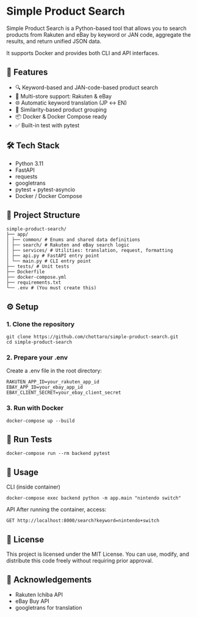 # Simple Product Search

Simple Product Search is a Python-based tool that allows you to search products from Rakuten and eBay by keyword or JAN code, aggregate the results, and return unified JSON data.

It supports Docker and provides both CLI and API interfaces.

## 🚀 Features

- 🔍 Keyword-based and JAN-code-based product search
- 🏬 Multi-store support: Rakuten & eBay
- 🌐 Automatic keyword translation (JP ↔ EN)
- 🧠 Similarity-based product grouping
- 📦 Docker & Docker Compose ready
- ✅ Built-in test with pytest

## 🛠️ Tech Stack

- Python 3.11
- FastAPI
- requests
- googletrans
- pytest + pytest-asyncio
- Docker / Docker Compose

## 📂 Project Structure

```
simple-product-search/
├── app/
│ ├── common/ # Enums and shared data definitions
│ ├── search/ # Rakuten and eBay search logic
│ ├── services/ # Utilities: translation, request, formatting
│ ├── api.py # FastAPI entry point
│ └── main.py # CLI entry point
├── tests/ # Unit tests
├── Dockerfile
├── docker-compose.yml
├── requirements.txt
└── .env # (You must create this)
```

## ⚙️ Setup

### 1. Clone the repository

```
git clone https://github.com/chottaro/simple-product-search.git
cd simple-product-search
```

### 2. Prepare your .env
Create a .env file in the root directory:

```
RAKUTEN_APP_ID=your_rakuten_app_id
EBAY_APP_ID=your_ebay_app_id
EBAY_CLIENT_SECRET=your_ebay_client_secret
```

### 3. Run with Docker
```
docker-compose up --build
```

## 🧪 Run Tests
```
docker-compose run --rm backend pytest
```
## 📘 Usage
CLI (inside container)
```
docker-compose exec backend python -m app.main "nintendo switch"
```

API
After running the container, access:

```
GET http://localhost:8000/search?keyword=nintendo+switch
```

## 🔐 License
This project is licensed under the MIT License.
You can use, modify, and distribute this code freely without requiring prior approval.

## 🙏 Acknowledgements
- Rakuten Ichiba API
- eBay Buy API
- googletrans for translation
